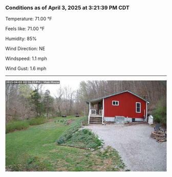 ### Conditions as of April 3, 2025 at 3:21:39 PM CDT 

Temperature: 71.00 &deg;F

Feels like: 71.00 &deg;F

Humidity: 85%

Wind Direction: NE

Windspeed: 1.1 mph

Wind Gust: 1.6 mph

---

<img src="./images/latest.jpeg"/>

